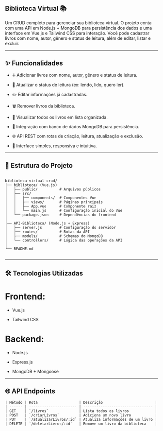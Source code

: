 ## Biblioteca Virtual 📚

Um CRUD completo para gerenciar sua biblioteca virtual. O projeto conta com uma API em Node.js + MongoDB para persistência dos dados e uma interface em Vue.js e Tailwind CSS para interação. Você pode cadastrar livros com nome, autor, gênero e status de leitura, além de editar, listar e excluir.

---

## ✨ Funcionalidades

- ➕ Adicionar livros com nome, autor, gênero e status de leitura.

- 📖 Atualizar o status de leitura (ex: lendo, lido, quero ler).

- ✏️ Editar informações já cadastradas.

- 🗑️ Remover livros da biblioteca.

- 🔎 Visualizar todos os livros em lista organizada.

- 💾 Integração com banco de dados MongoDB para persistência.

- 🌐 API REST com rotas de criação, leitura, atualização e exclusão.

- 🎨 Interface simples, responsiva e intuitiva.

---

## 📂 Estrutura do Projeto

```plaintext

biblioteca-virtual-crud/
│── biblioteca/ (Vue.js)
│   ├── public/          # Arquivos públicos
│   ├── src/
│   │   ├── components/  # Componentes Vue
│   │   ├── views/       # Páginas principais
│   │   ├── App.vue      # Componente raiz
│   │   └── main.js      # Configuração inicial do Vue
│   └── package.json     # Dependências do frontend
│
│── API-Biblioteca/ (Node.js + Express)
│   ├── server.js        # Configuração do servidor
│   ├── routes/          # Rotas da API
│   ├── models/          # Schemas do MongoDB
│   └── controllers/     # Lógica das operações da API
│
└── README.md


```

---

## 🛠 Tecnologias Utilizadas

# Frontend:

- Vue.js

- Tailwind CSS

# Backend:

- Node.js

- Express.js

- MongoDB + Mongoose

---

## 🌐 API Endpoints

```plaintext
| Método | Rota                   | Descrição                        |
| ------ | ---------------------- | -------------------------------- |
| GET    | `/livros`              | Lista todos os livros            |
| POST   | `/criarLivros`         | Adiciona um novo livro           |
| PUT    | `/atualizarLivros/:id` | Atualiza informações de um livro |
| DELETE | `/deletarLivros/:id`   | Remove um livro da biblioteca    |

```

